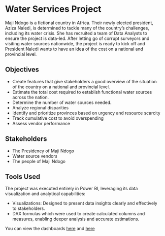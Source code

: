 # Water Services Project

Maji Ndogo is a fictional country in Africa. Their newly elected president, Aziza Naledi, is determined to tackle many of the country’s challenges, including its water crisis. She has recruited a team of Data Analysts to ensure the project is data-led. After letting go of corrupt surveyors and visiting water sources nationwide, the project is ready to kick off and President Naledi wants to have an idea of the cost on a national and provincial level. 

## Objectives
- Create features that give stakeholders a good overview of the situation of the country on a national and provincial level.
- Estimate the total cost required to establish functional water sources across the nation.
- Determine the number of water sources needed.
- Analyze regional disparities
- Identify and prioritize provinces based on urgency and resource scarcity
- Track cumulative cost to avoid overspending
- Assess vendor performance


## Stakeholders
- The Presidency of Maji Ndogo
- Water source vendors
- The people of Maji Ndogo

## Tools Used
The project was executed entirely in Power BI, leveraging its data visualization and analytical capabilities:
- Visualizations: Designed to present data insights clearly and effectively to stakeholders.
- DAX formulas which were used to create calculated columns and measures, enabling deeper analysis and accurate estimations.


You can view the dashboards [here](url) and [here](URL)
